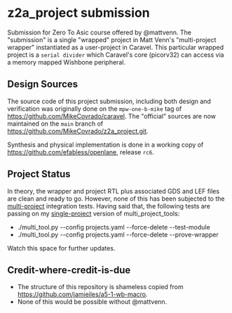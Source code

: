 # z2a_project submission
Submission for Zero To Asic course offered by @mattvenn.
The "submission" is a single "wrapped" project in Matt Venn's "multi-project wrapper" instantiated as a user-project in Caravel.
This particular wrapped project is a `serial divider` which Caravel's core (picorv32) can access via a memory mapped Wishbone peripheral.

## Design Sources
The source code of this project submission, including both design and verification was originally done on the `mpw-one-b-mike` tag of https://github.com/MikeCovrado/caravel.
The "official" sources are now maintained on the `main` branch of https://github.com/MikeCovrado/z2a_project.git.

Synthesis and physical implementation is done in a working copy of https://github.com/efabless/openlane, release `rc6`.

## Project Status
In theory, the wrapper and project RTL plus associated GDS and LEF files are clean and ready to go.
However, none of this has been subjected to the [multi-project](https://github.com/mattvenn/multi_project_tools) integration tests.
Having said that, the following tests are passing on my [single-project](https://github.com/MikeCovrado/multi_project_tools/tree/z2a_project) version of multi_project_tools:
* ./multi_tool.py --config projects.yaml --force-delete --test-module
* ./multi_tool.py --config projects.yaml --force-delete --prove-wrapper

Watch this space for further updates.

## Credit-where-credit-is-due
- The structure of this repository is shameless copied from https://github.com/jamieiles/a5-1-wb-macro.
- None of this would be possible without @mattvenn.
